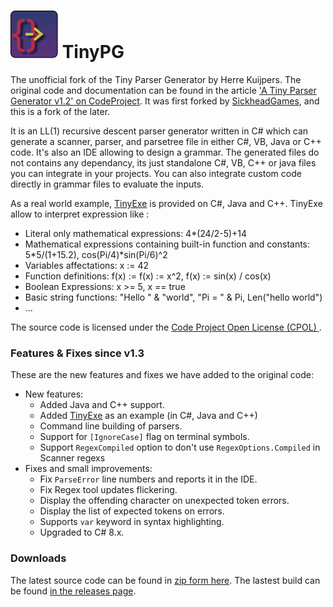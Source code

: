 ![TinyPG](./icon.svg) TinyPG
======

The unofficial fork of the Tiny Parser Generator by Herre Kuijpers. The original code and documentation can be found in the article ['A Tiny Parser Generator v1.2' on CodeProject](http://www.codeproject.com/Articles/28294/a-Tiny-Parser-Generator-v1-2). It was first forked by [SickheadGames](https://github.com/SickheadGames/TinyPG), and this is a fork of the later.


It is an LL(1) recursive descent parser generator written in C# which can generate a scanner, parser, and parsetree file in either C#, VB, Java or C++ code. It's also an IDE allowing to design a grammar. The generated files do not contains any dependancy, its just standalone C#, VB, C++ or java files you can integrate in your projects. You can also integrate custom code directly in grammar files to evaluate the inputs.

As a real world example, [TinyExe](https://www.codeproject.com/Articles/241830/a-Tiny-Expression-Evaluator) is provided on C#, Java and C++. TinyExe allow to interpret expression like :
 * Literal only mathematical expressions: 4*(24/2-5)+14
 * Mathematical expressions containing built-in function and constants: 5*5/(1+15.2), cos(Pi/4)*sin(Pi/6)^2 
 * Variables affectations: x := 42
 * Function definitions: f(x) := f(x) := x^2, f(x) := sin(x) / cos(x)
 * Boolean Expressions: x >= 5, x == true
 * Basic string functions: "Hello " & "world", "Pi = " & Pi, Len("hello world") 
 * ...

  
The source code is licensed under the [Code Project Open License (CPOL)
](http://www.codeproject.com/info/cpol10.aspx).


### Features & Fixes since v1.3

These are the new features and fixes we have added to the original code:
 - New features:
   - Added Java and C++ support.
   - Added [TinyExe](https://www.codeproject.com/Articles/241830/a-Tiny-Expression-Evaluator) as an example (in C#, Java and C++)
   - Command line building of parsers.
   - Support for `[IgnoreCase]` flag on terminal symbols.
   - Support `RegexCompiled` option to don't use `RegexOptions.Compiled` in Scanner regexs
 - Fixes and small improvements:
   - Fix `ParseError` line numbers and reports it in the IDE.
   - Fix Regex tool updates flickering.
   - Display the offending character on unexpected token errors.
   - Display the list of expected tokens on errors.
   - Supports `var` keyword in syntax highlighting.
   - Upgraded to C# 8.x.

### Downloads

The latest source code can be found in [zip form here](https://github.com/ultrasuperpingu/TinyPG/archive/master.zip).
The lastest build can be found [in the releases page](https://github.com/ultrasuperpingu/TinyPG/releases/latest).

